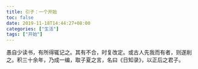 ```yaml
---
title: 引子：一个开始
toc: false
date: 2019-11-18T14:44:27+08:00
categories: ["生活"]
tags: ["开始"]
---
```

愚自少读书，有所得辄记之。其有不合，时复改定。或古人先我而有者，则遂削之。积三十余年，乃成一编，取子夏之言，名曰《日知录》，以正后之君子。

<!--more-->

